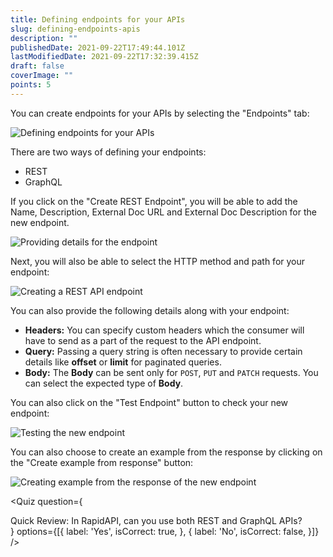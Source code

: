 ```yaml
---
title: Defining endpoints for your APIs
slug: defining-endpoints-apis
description: ""
publishedDate: 2021-09-22T17:49:44.101Z
lastModifiedDate: 2021-09-22T17:32:39.415Z
draft: false
coverImage: ""
points: 5
---
```


You can create endpoints for your APIs by selecting the "Endpoints" tab:

![Defining endpoints for your APIs](https://raw.githubusercontent.com/RapidAPI/DevRel-Stack-Data/dev/learn/courses/learn-rapidapi-hub-provider/images/image10.png "Defining endpoints for your APIs")

There are two ways of defining your endpoints:

- REST
- GraphQL

If you click on the "Create REST Endpoint", you will be able to add the Name, Description, External Doc URL and External Doc Description for the new endpoint.

![Providing details for the endpoint](https://raw.githubusercontent.com/RapidAPI/DevRel-Stack-Data/dev/learn/courses/learn-rapidapi-hub-provider/images/image11.png "Providing details for the endpoint")

Next, you will also be able to select the HTTP method and path for your endpoint:

![Creating a REST API endpoint](https://raw.githubusercontent.com/RapidAPI/DevRel-Stack-Data/dev/learn/courses/learn-rapidapi-hub-provider/images/image12.png "Creating a REST API endpoint")

You can also provide the following details along with your endpoint:

- **Headers:** You can specify custom headers which the consumer will have to send as a part of the request to the API endpoint.
- **Query:** Passing a query string is often necessary to provide certain details like **offset** or **limit** for paginated queries.
- **Body:** The **Body** can be sent only for `POST`, `PUT` and `PATCH` requests. You can select the expected type of **Body**.

You can also click on the "Test Endpoint" button to check your new endpoint:

![Testing the new endpoint](https://raw.githubusercontent.com/RapidAPI/DevRel-Stack-Data/dev/learn/courses/learn-rapidapi-hub-provider/images/image13.png "Testing the new endpoint")

You can also choose to create an example from the response by clicking on the "Create example from response" button:

![Creating example from the response of the new endpoint](https://raw.githubusercontent.com/RapidAPI/DevRel-Stack-Data/dev/learn/courses/learn-rapidapi-hub-provider/images/image14.png "Creating example from the response of the new endpoint")

<Quiz
  question={
    <div><span tw="font-semibold">Quick Review:</span> In RapidAPI, can you use both REST and GraphQL APIs?</div>
  }
  options={[{
    label: 'Yes',
    isCorrect: true,
  }, {
    label: 'No',
    isCorrect: false,
  }]}
/>
